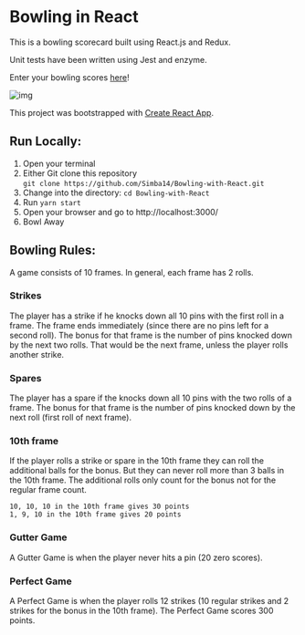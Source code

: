 Bowling in React
=================
This is a bowling scorecard built using React.js and Redux.

Unit tests have been written using Jest and enzyme.

Enter your bowling scores [here]()!

![img](link)

This project was bootstrapped with [Create React App](https://github.com/facebookincubator/create-react-app).

Run Locally:
-----
1. Open your terminal
2. Either Git clone this repository </br>
`git clone https://github.com/Simba14/Bowling-with-React.git`
3. Change into the directory: `cd Bowling-with-React`
4. Run `yarn start`
5. Open your browser and go to http://localhost:3000/
6. Bowl Away

Bowling Rules:
-----
A game consists of 10 frames. In general, each frame has 2 rolls.

### Strikes

The player has a strike if he knocks down all 10 pins with the first roll in a frame. The frame ends immediately (since there are no pins left for a second roll). The bonus for that frame is the number of pins knocked down by the next two rolls. That would be the next frame, unless the player rolls another strike.

### Spares

The player has a spare if the knocks down all 10 pins with the two rolls of a frame. The bonus for that frame is the number of pins knocked down by the next roll (first roll of next frame).

### 10th frame

If the player rolls a strike or spare in the 10th frame they can roll the additional balls for the bonus. But they can never roll more than 3 balls in the 10th frame. The additional rolls only count for the bonus not for the regular frame count.

    10, 10, 10 in the 10th frame gives 30 points
    1, 9, 10 in the 10th frame gives 20 points
### Gutter Game

A Gutter Game is when the player never hits a pin (20 zero scores).

### Perfect Game

A Perfect Game is when the player rolls 12 strikes (10 regular strikes and 2 strikes for the bonus in the 10th frame). The Perfect Game scores 300 points.
